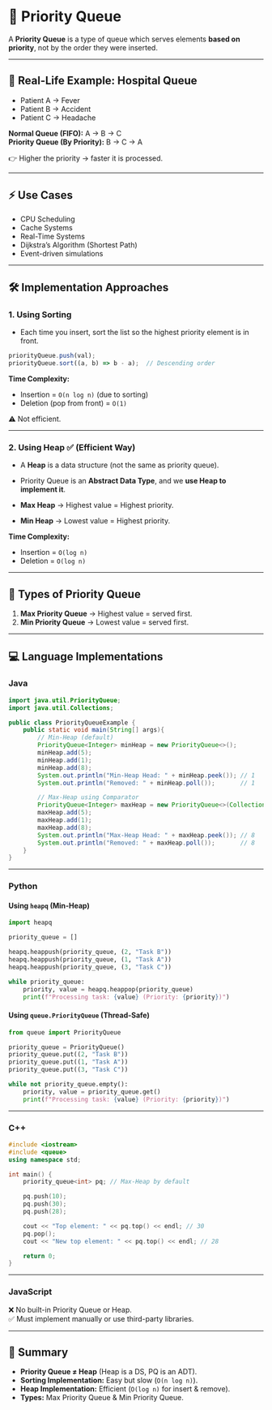 # 📌 Priority Queue

A **Priority Queue** is a type of queue which serves elements **based on priority**, not by the order they were inserted.  

---

## 🏥 Real-Life Example: Hospital Queue
- Patient A → Fever  
- Patient B → Accident  
- Patient C → Headache  

**Normal Queue (FIFO):** A → B → C  
**Priority Queue (By Priority):** B → C → A  

👉 Higher the priority → faster it is processed.  

---

## ⚡ Use Cases
- CPU Scheduling  
- Cache Systems  
- Real-Time Systems  
- Dijkstra’s Algorithm (Shortest Path)  
- Event-driven simulations  

---

## 🛠 Implementation Approaches

### 1. Using Sorting
- Each time you insert, sort the list so the highest priority element is in front.

```js
priorityQueue.push(val);
priorityQueue.sort((a, b) => b - a);  // Descending order
```

**Time Complexity:**  
- Insertion = `O(n log n)` (due to sorting)  
- Deletion (pop from front) = `O(1)`  

⚠️ Not efficient.

---

### 2. Using Heap ✅ (Efficient Way)
- A **Heap** is a data structure (not the same as priority queue).  
- Priority Queue is an **Abstract Data Type**, and we **use Heap to implement it**.  

- **Max Heap** → Highest value = Highest priority.  
- **Min Heap** → Lowest value = Highest priority.  

**Time Complexity:**  
- Insertion = `O(log n)`  
- Deletion = `O(log n)`  

---

## 🔑 Types of Priority Queue
1. **Max Priority Queue** → Highest value = served first.  
2. **Min Priority Queue** → Lowest value = served first.  

---

## 💻 Language Implementations

### Java
```java
import java.util.PriorityQueue;
import java.util.Collections;

public class PriorityQueueExample {
    public static void main(String[] args){
        // Min-Heap (default)
        PriorityQueue<Integer> minHeap = new PriorityQueue<>();
        minHeap.add(5);
        minHeap.add(1);
        minHeap.add(8);
        System.out.println("Min-Heap Head: " + minHeap.peek()); // 1
        System.out.println("Removed: " + minHeap.poll());       // 1

        // Max-Heap using Comparator
        PriorityQueue<Integer> maxHeap = new PriorityQueue<>(Collections.reverseOrder());
        maxHeap.add(5);
        maxHeap.add(1);
        maxHeap.add(8);
        System.out.println("Max-Heap Head: " + maxHeap.peek()); // 8
        System.out.println("Removed: " + maxHeap.poll());       // 8
    }
}
```

---

### Python

#### Using `heapq` (Min-Heap)
```python
import heapq

priority_queue = []

heapq.heappush(priority_queue, (2, "Task B"))
heapq.heappush(priority_queue, (1, "Task A"))
heapq.heappush(priority_queue, (3, "Task C"))

while priority_queue:
    priority, value = heapq.heappop(priority_queue)
    print(f"Processing task: {value} (Priority: {priority})")
```

#### Using `queue.PriorityQueue` (Thread-Safe)
```python
from queue import PriorityQueue

priority_queue = PriorityQueue()
priority_queue.put((2, "Task B"))
priority_queue.put((1, "Task A"))
priority_queue.put((3, "Task C"))

while not priority_queue.empty():
    priority, value = priority_queue.get()
    print(f"Processing task: {value} (Priority: {priority})")
```

---

### C++
```cpp
#include <iostream>
#include <queue>
using namespace std;

int main() {
    priority_queue<int> pq; // Max-Heap by default

    pq.push(10);
    pq.push(30);
    pq.push(28);

    cout << "Top element: " << pq.top() << endl; // 30
    pq.pop();
    cout << "New top element: " << pq.top() << endl; // 28

    return 0;
}
```

---

### JavaScript
❌ No built-in Priority Queue or Heap.  
✅ Must implement manually or use third-party libraries.  

---

## 📝 Summary
- **Priority Queue ≠ Heap** (Heap is a DS, PQ is an ADT).  
- **Sorting Implementation:** Easy but slow (`O(n log n)`).  
- **Heap Implementation:** Efficient (`O(log n)` for insert & remove).  
- **Types:** Max Priority Queue & Min Priority Queue.  
